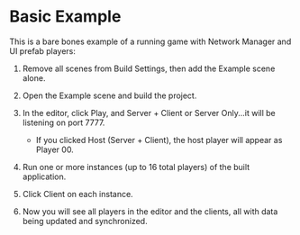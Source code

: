 ﻿# Basic Example

This is a bare bones example of a running game with Network Manager and UI prefab players:

1.  Remove all scenes from Build Settings, then add the Example scene alone.

2.  Open the Example scene and build the project.

3.  In the editor, click Play, and Server + Client or Server Only...it will be listening on port 7777.  
    - If you clicked Host (Server + Client), the host player will appear as Player 00.

4.  Run one or more instances (up to 16 total players) of the built application.

5.  Click Client on each instance.

6.  Now you will see all players in the editor and the clients, all with data being updated and synchronized.
